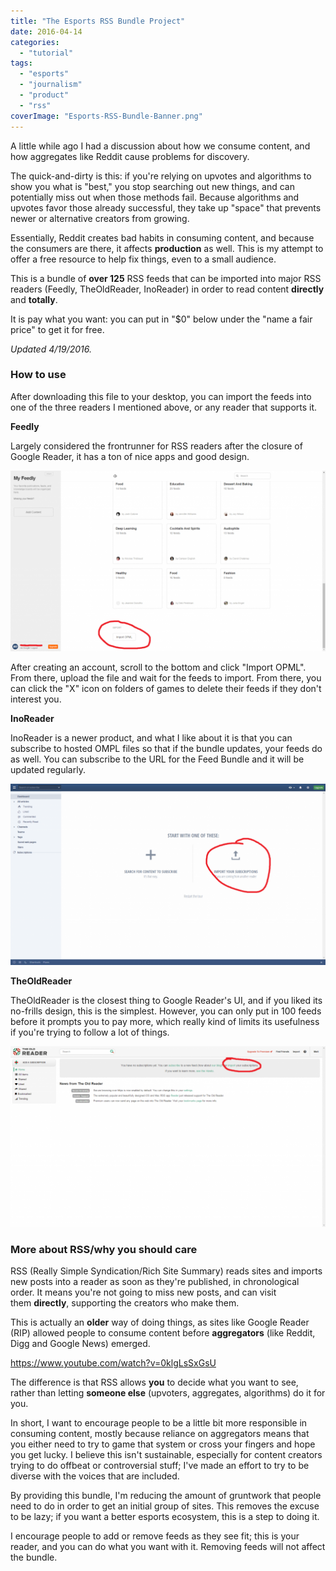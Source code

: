 ```yaml
---
title: "The Esports RSS Bundle Project"
date: 2016-04-14
categories: 
  - "tutorial"
tags: 
  - "esports"
  - "journalism"
  - "product"
  - "rss"
coverImage: "Esports-RSS-Bundle-Banner.png"
---
```


A little while ago I had a discussion about how we consume content, and how aggregates like Reddit cause problems for discovery.

The quick-and-dirty is this: if you're relying on upvotes and algorithms to show you what is "best," you stop searching out new things, and can potentially miss out when those methods fail. Because algorithms and upvotes favor those already successful, they take up "space" that prevents newer or alternative creators from growing.

Essentially, Reddit creates bad habits in consuming content, and because the consumers are there, it affects **production** as well. This is my attempt to offer a free resource to help fix things, even to a small audience.

This is a bundle of **over 125** RSS feeds that can be imported into major RSS readers (Feedly, TheOldReader, InoReader) in order to read content **directly** and **totally**.

It is pay what you want: you can put in "$0" below under the "name a fair price" to get it for free.

_Updated 4/19/2016._

### How to use

After downloading this file to your desktop, you can import the feeds into one of the three readers I mentioned above, or any reader that supports it.

**Feedly**

Largely considered the frontrunner for RSS readers after the closure of Google Reader, it has a ton of nice apps and good design.

![](/assets/images/chrome_2016-04-14_16-58-12-1024x588.png)

After creating an account, scroll to the bottom and click "Import OPML". From there, upload the file and wait for the feeds to import. From there, you can click the "X" icon on folders of games to delete their feeds if they don't interest you.

**InoReader**

InoReader is a newer product, and what I like about it is that you can subscribe to hosted OMPL files so that if the bundle updates, your feeds do as well. You can subscribe to the URL for the Feed Bundle and it will be updated regularly.

![](/assets/images/chrome_2016-04-14_16-58-06-1024x588.png)

**TheOldReader**

TheOldReader is the closest thing to Google Reader's UI, and if you liked its no-frills design, this is the simplest. However, you can only put in 100 feeds before it prompts you to pay more, which really kind of limits its usefulness if you're trying to follow a lot of things.

![](/assets/images/chrome_2016-04-14_16-58-07-1024x588.png)

### More about RSS/why you should care

RSS (Really Simple Syndication/Rich Site Summary) reads sites and imports new posts into a reader as soon as they're published, in chronological order. It means you're not going to miss new posts, and can visit them **directly**, supporting the creators who make them.

This is actually an **older** way of doing things, as sites like Google Reader (RIP) allowed people to consume content before **aggregators** (like Reddit, Digg and Google News) emerged.

https://www.youtube.com/watch?v=0klgLsSxGsU

The difference is that RSS allows **you** to decide what you want to see, rather than letting **someone else** (upvoters, aggregates, algorithms) do it for you.

In short, I want to encourage people to be a little bit more responsible in consuming content, mostly because reliance on aggregators means that you either need to try to game that system or cross your fingers and hope you get lucky. I believe this isn't sustainable, especially for content creators trying to do offbeat or controversial stuff; I've made an effort to try to be diverse with the voices that are included.

By providing this bundle, I'm reducing the amount of gruntwork that people need to do in order to get an initial group of sites. This removes the excuse to be lazy; if you want a better esports ecosystem, this is a step to doing it.

I encourage people to add or remove feeds as they see fit; this is your reader, and you can do what you want with it. Removing feeds will not affect the bundle.
